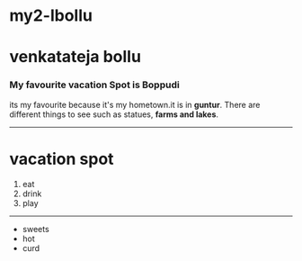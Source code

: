 # my2-lbollu

# venkatateja bollu
### My favourite vacation Spot is Boppudi 

its my favourite because it's my hometown.it is in **guntur**. There are different things to see such as statues, **farms and lakes**.
***
# vacation spot
1. eat
1. drink
1. play

***
* sweets
* hot
* curd


